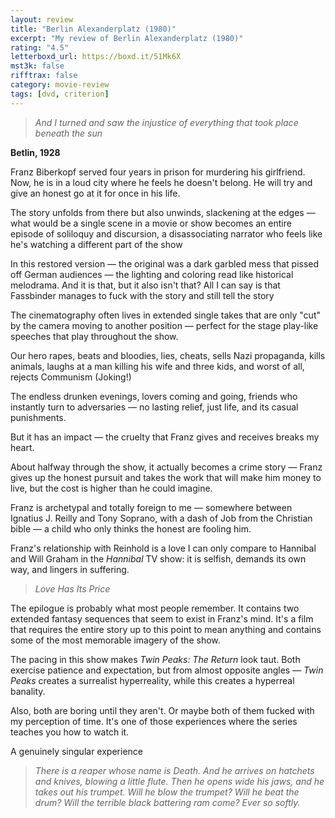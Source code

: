 ```yaml
---
layout: review
title: "Berlin Alexanderplatz (1980)"
excerpt: "My review of Berlin Alexanderplatz (1980)"
rating: "4.5"
letterboxd_url: https://boxd.it/51Mk6X
mst3k: false
rifftrax: false
category: movie-review
tags: [dvd, criterion]
---
```


<blockquote><i>And I turned and saw the injustice of everything that took place beneath the sun</i></blockquote><b>Betlin, 1928</b>

Franz Biberkopf served four years in prison for murdering his girlfriend. Now, he is in a loud city where he feels he doesn't belong. He will try and give an honest go at it for once in his life.

The story unfolds from there but also unwinds, slackening at the edges — what would be a single scene in a movie or show becomes an entire episode of soliloquy and discursion, a disassociating narrator who feels like he's watching a different part of the show

In this restored version — the original was a dark garbled mess that pissed off German audiences — the lighting and coloring read like historical melodrama. And it is that, but it also isn't that? All I can say is that Fassbinder manages to fuck with the story and still tell the story

The cinematography often lives in extended single takes that are only "cut" by the camera moving to another position — perfect for the stage play-like speeches that play throughout the show.

Our hero rapes, beats and bloodies, lies, cheats, sells Nazi propaganda, kills animals, laughs at a man killing his wife and three kids, and worst of all, rejects Communism (Joking!)

The endless drunken evenings, lovers coming and going, friends who instantly turn to adversaries — no lasting relief, just life, and its casual punishments.

But it has an impact — the cruelty that Franz gives and receives breaks my heart.

About halfway through the show, it actually becomes a crime story — Franz gives up the honest pursuit and takes the work that will make him money to live, but the cost is higher than he could imagine.

Franz is archetypal and totally foreign to me — somewhere between Ignatius J. Reilly and Tony Soprano, with a dash of Job from the Christian bible — a child who only thinks the honest are fooling him.

Franz's relationship with Reinhold is a love I can only compare to Hannibal and Will Graham in the <i>Hannibal</i> TV show: it is selfish, demands its own way, and lingers in suffering.

<blockquote><i>Love Has Its Price</i></blockquote>The epilogue is probably what most people remember. It contains two extended fantasy sequences that seem to exist in Franz's mind. It's a film that requires the entire story up to this point to mean anything and contains some of the most memorable imagery of the show.

The pacing in this show makes <i>Twin Peaks: The Return</i> look taut. Both exercise patience and expectation, but from almost opposite angles — <i>Twin Peaks </i>creates a surrealist hyperreality, while this creates a hyperreal banality.

Also, both are boring until they aren't. Or maybe both of them fucked with my perception of time. It's one of those experiences where the series teaches you how to watch it.

A genuinely singular experience

<blockquote><i>There is a reaper whose name is Death. And he arrives on hatchets and knives, blowing a little flute. Then he opens wide his jaws, and he takes out his trumpet. Will he blow the trumpet? Will he beat the drum? Will the terrible black battering ram come? Ever so softly.</i></blockquote>
